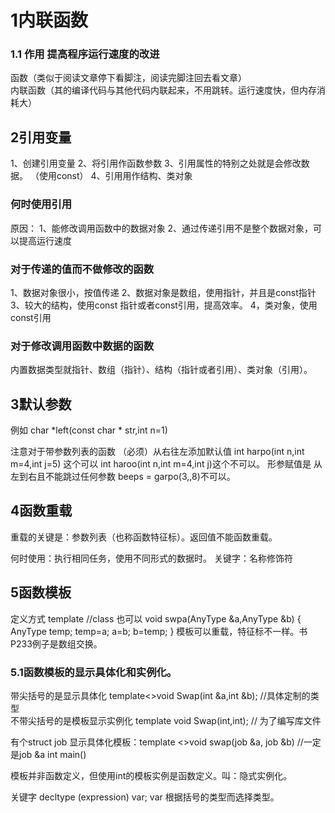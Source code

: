 # 1内联函数
### 1.1 作用 提高程序运行速度的改进  
函数（类似于阅读文章停下看脚注，阅读完脚注回去看文章）  
内联函数（其的编译代码与其他代码内联起来，不用跳转。运行速度快，但内存消耗大）

## 2引用变量
 1、创建引用变量   2、将引用作函数参数  3、引用属性的特别之处就是会修改数据。 （使用const）  4、引用用作结构、类对象
 ### 何时使用引用
 原因：
 1、能修改调用函数中的数据对象
 2、通过传递引用不是整个数据对象，可以提高运行速度
 
 ### 对于传递的值而不做修改的函数
 1、数据对象很小，按值传递
 2、数据对象是数组，使用指针，并且是const指针
 3、较大的结构，使用const 指针或者const引用，提高效率。
 4，类对象，使用const引用
 
 ### 对于修改调用函数中数据的函数
 内置数据类型就指针、数组（指针）、结构（指针或者引用）、类对象（引用）。

## 3默认参数
例如 char *left(const char * str,int n=1)

注意对于带参数列表的函数 （必须）从右往左添加默认值  int harpo(int n,int m=4,int j=5) 这个可以  int haroo(int n,int m=4,int j)这个不可以。
形参赋值是 从左到右且不能跳过任何参数 beeps = garpo(3,,8)不可以。

## 4函数重载
重载的关键是：参数列表（也称函数特征标）。返回值不能函数重载。

何时使用：执行相同任务，使用不同形式的数据时。  关键字：名称修饰符

## 5函数模板
定义方式
template<typename AnyType>   //class 也可以
void swpa(AnyType &a,AnyType &b)
 {
   AnyType temp;
 temp=a;
 a=b;
 b=temp;
 }
 模板可以重载，特征标不一样。书P233例子是数组交换。
 
 ### 5.1函数模板的显示具体化和实例化。
 带尖括号的是显示具体化   template<>void Swap<int>(int &a,int &b);   //具体定制的类型       
 不带尖括号的是模板显示实例化  template void Swap<int>(int,int);  //  为了编写库文件
 
 有个struct job
 显示具体化模板：template <>void swap<job>(job &a, job &b) //一定是job &a
                int main()
 
 模板并非函数定义，但使用int的模板实例是函数定义。叫：隐式实例化。
   
 关键字 decltype (expression) var;  var 根据括号的类型而选择类型。
 
